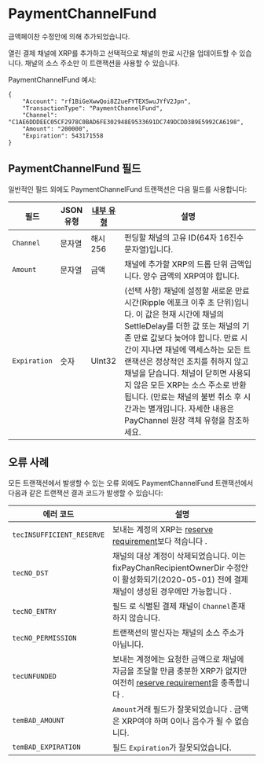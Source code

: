 # PaymentChannelFund

금액페이찬 수정안에 의해 추가되었습니다.

열린 결제 채널에 XRP를 추가하고 선택적으로 채널의 만료 시간을 업데이트할 수 있습니다. 채널의 소스 주소만 이 트랜잭션을 사용할 수 있습니다.

PaymentChannelFund 예시:

```
{
    "Account": "rf1BiGeXwwQoi8Z2ueFYTEXSwuJYfV2Jpn",
    "TransactionType": "PaymentChannelFund",
    "Channel": "C1AE6DDDEEC05CF2978C0BAD6FE302948E9533691DC749DCDD3B9E5992CA6198",
    "Amount": "200000",
    "Expiration": 543171558
}
```

## PaymentChannelFund 필드

일반적인 필드 외에도 PaymentChannelFund 트랜잭션은 다음 필드를 사용합니다:

| 필드           | JSON 유형 | [내부 유형](https://xrpl.org/serialization.html) | 설명                                                                                                                                                                                                                                                                           |
| ------------ | ------- | -------------------------------------------- | ---------------------------------------------------------------------------------------------------------------------------------------------------------------------------------------------------------------------------------------------------------------------------- |
| `Channel`    | 문자열     | 해시256                                        | 펀딩할 채널의 고유 ID(64자 16진수 문자열)입니다.                                                                                                                                                                                                                                              |
| `Amount`     | 문자열     | 금액                                           | 채널에 추가할 XRP의 드롭 단위 금액입니다. 양수 금액의 XRP여야 합니다.                                                                                                                                                                                                                                  |
| `Expiration` | 숫자      | UInt32                                       | (선택 사항) 채널에 설정할 새로운 만료 시간(Ripple 에포크 이후 초 단위)입니다. 이 값은 현재 시간에 채널의 SettleDelay를 더한 값 또는 채널의 기존 만료 값보다 늦어야 합니다. 만료 시간이 지나면 채널에 액세스하는 모든 트랜잭션은 정상적인 조치를 취하지 않고 채널을 닫습니다. 채널이 닫히면 사용되지 않은 모든 XRP는 소스 주소로 반환됩니다. (만료는 채널의 불변 취소 후 시간과는 별개입니다. 자세한 내용은 PayChannel 원장 객체 유형을 참조하세요. |

## 오류 사례

모든 트랜잭션에서 발생할 수 있는 오류 외에도 PaymentChannelFund 트랜잭션에서 다음과 같은 트랜잭션 결과 코드가 발생할 수 있습니다:

| 에러 코드                     | 설명                                                                                                               |
| ------------------------- | ---------------------------------------------------------------------------------------------------------------- |
| `tecINSUFFICIENT_RESERVE` | 보내는 계정의 XRP는 [reserve requirement](https://xrpl.org/reserves.html)보다 적습니다 .                                      |
| `tecNO_DST`               | 채널의 대상 계정이 삭제되었습니다. 이는 fixPayChanRecipientOwnerDir 수정안이 활성화되기(2020-05-01) 전에 결제 채널이 생성된 경우에만 가능합니다 .             |
| `tecNO_ENTRY`             | 필드 로 식별된 결제 채널이 `Channel`존재하지 않습니다.                                                                              |
| `tecNO_PERMISSION`        | 트랜잭션의 발신자는 채널의 소스 주소가 아닙니다.                                                                                      |
| `tecUNFUNDED`             | 보내는 계정에는 요청한 금액으로 채널에 자금을 조달할 만큼 충분한 XRP가 없지만 여전히 [reserve requirement](https://xrpl.org/reserves.html)을 충족합니다 . |
| `temBAD_AMOUNT`           | `Amount`거래 필드가 잘못되었습니다 . 금액은 XRP여야 하며 0이나 음수가 될 수 없습니다.                                                          |
| `temBAD_EXPIRATION`       | 필드 `Expiration`가 잘못되었습니다.                                                                                        |
